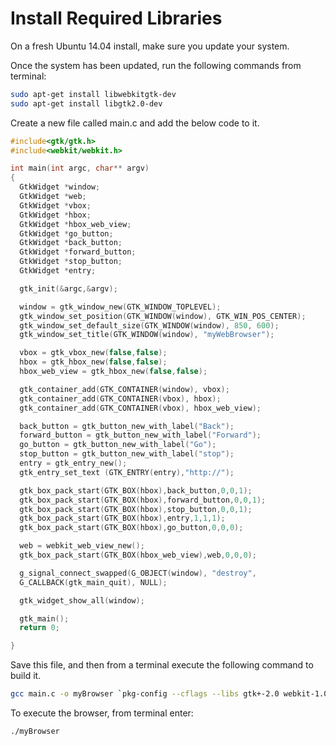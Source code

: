 # Install Required Libraries

On a fresh Ubuntu 14.04 install, make sure you update your system.

Once the system has been updated, run the following commands from terminal:

```sh
sudo apt-get install libwebkitgtk-dev
sudo apt-get install libgtk2.0-dev
```

Create a new file called main.c and add the below code to it.

```c
#include<gtk/gtk.h>
#include<webkit/webkit.h>

int main(int argc, char** argv)
{
  GtkWidget *window;
  GtkWidget *web;
  GtkWidget *vbox;
  GtkWidget *hbox;
  GtkWidget *hbox_web_view;
  GtkWidget *go_button;
  GtkWidget *back_button;
  GtkWidget *forward_button;
  GtkWidget *stop_button;
  GtkWidget *entry;

  gtk_init(&argc,&argv);

  window = gtk_window_new(GTK_WINDOW_TOPLEVEL);
  gtk_window_set_position(GTK_WINDOW(window), GTK_WIN_POS_CENTER);
  gtk_window_set_default_size(GTK_WINDOW(window), 850, 600);
  gtk_window_set_title(GTK_WINDOW(window), "myWebBrowser");

  vbox = gtk_vbox_new(false,false);
  hbox = gtk_hbox_new(false,false);
  hbox_web_view = gtk_hbox_new(false,false);

  gtk_container_add(GTK_CONTAINER(window), vbox);
  gtk_container_add(GTK_CONTAINER(vbox), hbox);
  gtk_container_add(GTK_CONTAINER(vbox), hbox_web_view);

  back_button = gtk_button_new_with_label("Back");
  forward_button = gtk_button_new_with_label("Forward");
  go_button = gtk_button_new_with_label("Go");
  stop_button = gtk_button_new_with_label("stop");
  entry = gtk_entry_new();
  gtk_entry_set_text (GTK_ENTRY(entry),"http://");

  gtk_box_pack_start(GTK_BOX(hbox),back_button,0,0,1);
  gtk_box_pack_start(GTK_BOX(hbox),forward_button,0,0,1);
  gtk_box_pack_start(GTK_BOX(hbox),stop_button,0,0,1);
  gtk_box_pack_start(GTK_BOX(hbox),entry,1,1,1);
  gtk_box_pack_start(GTK_BOX(hbox),go_button,0,0,0);

  web = webkit_web_view_new();
  gtk_box_pack_start(GTK_BOX(hbox_web_view),web,0,0,0);

  g_signal_connect_swapped(G_OBJECT(window), "destroy",
  G_CALLBACK(gtk_main_quit), NULL);

  gtk_widget_show_all(window);

  gtk_main();
  return 0;

}
```

Save this file, and then from a terminal execute the following command to build it.

```sh
gcc main.c -o myBrowser `pkg-config --cflags --libs gtk+-2.0 webkit-1.0`
```

To execute the browser, from terminal enter:
```sh
./myBrowser
```
